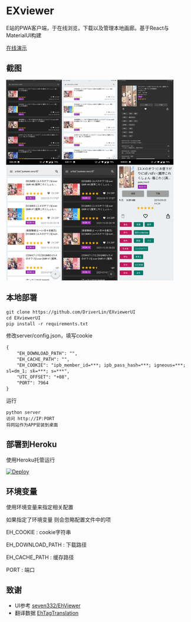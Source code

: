# EXviewer

E站的PWA客户端，于在线浏览，下载以及管理本地画廊。基于React与MaterialUI构建

[在线演示](https://driverlin.github.io/EXviewerUI/)


## 截图

<div style="display: flex;">
<img src="https://raw.githubusercontent.com/DriverLin/EXviewerUI/master/Screenshot/IMG_0006.jpg" width="30%" title="home"/>
<img src="https://raw.githubusercontent.com/DriverLin/EXviewerUI/master/Screenshot/IMG_0012.jpg" width="30%" title="home" />
<img src="https://raw.githubusercontent.com/DriverLin/EXviewerUI/master/Screenshot/IMG_0007.jpg" width="30%" title="home" />
</div>
<div style="display: flex;">
<img src="https://raw.githubusercontent.com/DriverLin/EXviewerUI/master/Screenshot/Screenshot_20220613-210439.jpg" width="30%" title="home" />
<img src="https://raw.githubusercontent.com/DriverLin/EXviewerUI/master/Screenshot/Screenshot_20220613-210111.jpg" width="30%" title="detail"/>
<img src="https://raw.githubusercontent.com/DriverLin/EXviewerUI/master/Screenshot/Screenshot_20220613-210501.jpg" width="30%" title="detail"/>
</div>

## 本地部署

```
git clone https://github.com/DriverLin/EXviewerUI
cd EXviewerUI
pip install -r requirements.txt
```
修改server/config.json，填写cookie
```
{
    "EH_DOWNLOAD_PATH": "",
    "EH_CACHE_PATH": "",
    "EH_COOKIE": "ipb_member_id=***; ipb_pass_hash=***; igneous=***; sl=dm_1; sk=***; s=***",
    "UTC_OFFSET": "+08",
    "PORT": 7964
}
```
运行
```
python server 
访问 http://IP:PORT 
将网站作为APP安装到桌面
```

## 部署到Heroku
使用Heroku托管运行

[![Deploy](https://www.herokucdn.com/deploy/button.png)](https://dashboard.heroku.com/new?template=https://github.com/DriverLin/EXviewerUI) 

## 环境变量

使用环境变量来指定相关配置

如果指定了环境变量 则会忽略配置文件中的项

EH_COOKIE : cookie字符串

EH_DOWNLOAD_PATH : 下载路径

EH_CACHE_PATH : 缓存路径

PORT : 端口

## 致谢

- UI参考 [seven332/EhViewer](https://github.com/seven332/EhViewer)
- 翻译数据 [EhTagTranslation](https://github.com/EhTagTranslation/Database)

